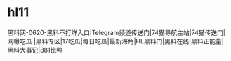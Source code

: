 # hl11
黑料网-0620-黑料不打烊入口|Telegram频道传送门|74猫导航主站|74猫传送门|网曝吃瓜  |黑料专区|17吃瓜|每日吃瓜|最新海角|HL黑料门|黑料在线|黑料正能量|黑料大事记|881比鸭
